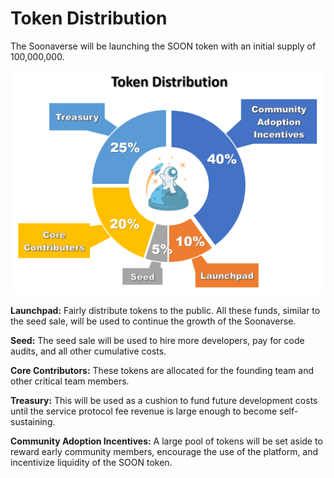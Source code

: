 # Token Distribution

The Soonaverse will be launching the SOON token with an initial supply of 100,000,000.



![](<../.gitbook/assets/image (26) (1) (1) (1).png>)

**Launchpad:** Fairly distribute tokens to the public. All these funds, similar to the seed sale, will be used to continue the growth of the Soonaverse.

**Seed:** The seed sale will be used to hire more developers, pay for code audits, and all other cumulative costs.

**Core Contributors:** These tokens are allocated for the founding team and other critical team members.

**Treasury:** This will be used as a cushion to fund future development costs until the service protocol fee revenue is large enough to become self-sustaining.

**Community Adoption Incentives:** A large pool of tokens will be set aside to reward early community members, encourage the use of the platform, and incentivize liquidity of the SOON token.
